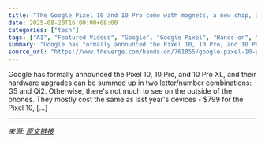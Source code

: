 ```yaml
---
title: "The Google Pixel 10 and 10 Pro come with magnets, a new chip, and AI everywhere"
date: 2025-08-20T16:00:00+08:00
categories: ["tech"]
tags: ["AI", "Featured Videos", "Google", "Google Pixel", "Hands-on", "Mobile", "Reviews", "Tech"]
summary: "Google has formally announced the Pixel 10, 10 Pro, and 10 Pro XL, and their hardware upgrades can be summed up in two letter/number combinations: G5 and Qi2. Otherwise, there's not much to see on the"
source_url: "https://www.theverge.com/hands-on/761055/google-pixel-10-pro-hands-on-camera-gemini"
---
```


Google has formally announced the Pixel 10, 10 Pro, and 10 Pro XL, and their hardware upgrades can be summed up in two letter/number combinations: G5 and Qi2. Otherwise, there's not much to see on the outside of the phones. They mostly cost the same as last year's devices - $799 for the Pixel 10, [&#8230;]

---

*来源: [原文链接](https://www.theverge.com/hands-on/761055/google-pixel-10-pro-hands-on-camera-gemini)*

